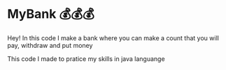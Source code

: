 # MyBank 💰💰💰
<p> Hey! In this code I make a bank where you can make a count that you will pay, withdraw and put money</p>
<p>This code I made to pratice my skills in java languange</p>
